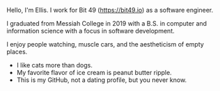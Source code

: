 Hello, I'm Ellis. I work for Bit 49 (https://bit49.io) as a software engineer.

I graduated from Messiah College in 2019 with a B.S. in computer and information science with a focus in software development.

I enjoy people watching, muscle cars, and the aestheticism of empty places.
- I like cats more than dogs.
- My favorite flavor of ice cream is peanut butter ripple.
- This is my GitHub, not a dating profile, but you never know.
